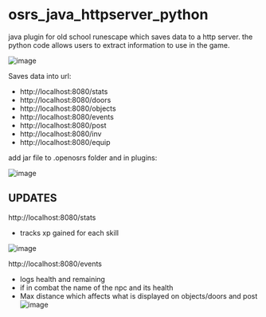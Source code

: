 # osrs_java_httpserver_python
java plugin for old school runescape which saves data to a http server. the python code allows users to extract information to use in the game.

![image](https://user-images.githubusercontent.com/81003470/161666246-a6cb1232-bfcd-47f0-9b87-442980ba5297.png)

Saves data into url: 
- http://localhost:8080/stats
- http://localhost:8080/doors
- http://localhost:8080/objects
- http://localhost:8080/events
- http://localhost:8080/post
- http://localhost:8080/inv
- http://localhost:8080/equip

add jar file to .openosrs folder and in plugins:

![image](https://user-images.githubusercontent.com/81003470/161666560-33cc6388-08d6-4259-89ee-16640af44221.png)

## UPDATES

http://localhost:8080/stats

- tracks xp gained for each skill

![image](https://user-images.githubusercontent.com/81003470/172141180-2f9919f1-dff0-4034-9b47-fdbbb6a53e25.png)

http://localhost:8080/events

- logs health and remaining
- if in combat the name of the npc and its health
- Max distance which affects what is displayed on objects/doors and post 
![image](https://user-images.githubusercontent.com/81003470/172147146-9fb8cbe6-7597-4d6d-b078-c66bd3d65b23.png)
